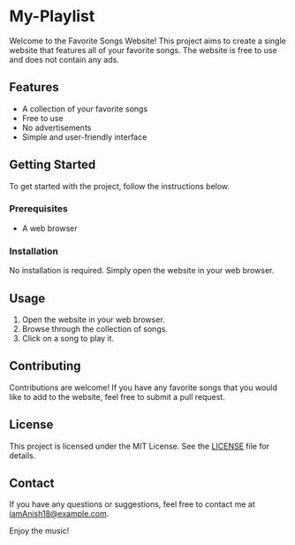 # My-Playlist

Welcome to the Favorite Songs Website! This project aims to create a single website that features all of your favorite songs. The website is free to use and does not contain any ads.

## Features

- A collection of your favorite songs
- Free to use
- No advertisements
- Simple and user-friendly interface

## Getting Started

To get started with the project, follow the instructions below.

### Prerequisites

- A web browser

### Installation

No installation is required. Simply open the website in your web browser.

## Usage

1. Open the website in your web browser.
2. Browse through the collection of songs.
3. Click on a song to play it.

## Contributing

Contributions are welcome! If you have any favorite songs that you would like to add to the website, feel free to submit a pull request.

## License

This project is licensed under the MIT License. See the [LICENSE](LICENSE) file for details.

## Contact

If you have any questions or suggestions, feel free to contact me at [iamAnish18@example.com](mailto:iamAnish18@example.com).

Enjoy the music!
